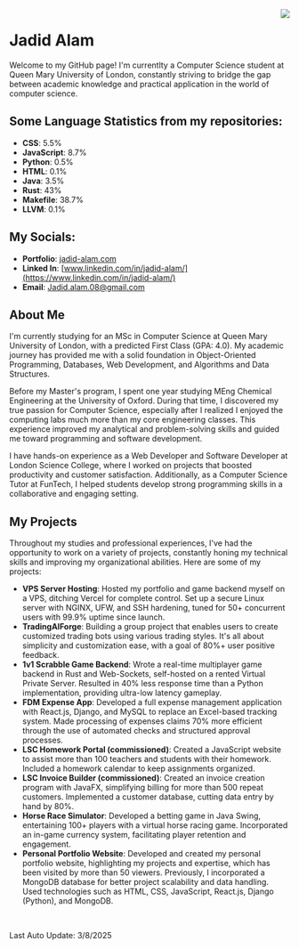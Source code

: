 

<img align="right" src="https://visitor-badge.laobi.icu/badge?page_id=jwenjian.visitor-badge&left_color=blue&right_color=purple" />

# Jadid Alam

Welcome to my GitHub page! I'm currentlty a Computer Science student at Queen Mary University of London, constantly striving to bridge the gap between academic knowledge and practical application in the world of computer science.

## Some Language Statistics from my repositories:

* **CSS**: 5.5%
* **JavaScript**: 8.7%
* **Python**: 0.5%
* **HTML**: 0.1%
* **Java**: 3.5%
* **Rust**: 43%
* **Makefile**: 38.7%
* **LLVM**: 0.1%

## My Socials:
* **Portfolio**: [jadid-alam.com](https://www.jadid-alam.com/)
* **Linked In**: [www.linkedin.com/in/jadid-alam/](https://www.linkedin.com/in/jadid-alam/)
* **Email**: Jadid.alam.08@gmail.com

## About Me

I'm currently studying for an MSc in Computer Science at Queen Mary University of London, with a predicted First Class (GPA: 4.0). My academic journey has provided me with a solid foundation in Object-Oriented Programming, Databases, Web Development, and Algorithms and Data Structures.

Before my Master's program, I spent one year studying MEng Chemical Engineering at the University of Oxford. During that time, I discovered my true passion for Computer Science, especially after I realized I enjoyed the computing labs much more than my core engineering classes. This experience improved my analytical and problem-solving skills and guided me toward programming and software development.

I have hands-on experience as a Web Developer and Software Developer at London Science College, where I worked on projects that boosted productivity and customer satisfaction. Additionally, as a Computer Science Tutor at FunTech, I helped students develop strong programming skills in a collaborative and engaging setting.

## My Projects

Throughout my studies and professional experiences, I've had the opportunity to work on a variety of projects, constantly honing my technical skills and improving my organizational abilities. Here are some of my projects:

* **VPS Server Hosting**: Hosted my portfolio and game backend myself on a VPS, ditching Vercel for complete control. Set up a secure Linux server with NGINX, UFW, and SSH hardening, tuned for 50+ concurrent users with 99.9% uptime since launch.
* **TradingAIForge**: Building a group project that enables users to create customized trading bots using various trading styles. It's all about simplicity and customization ease, with a goal of 80%+ user positive feedback.
* **1v1 Scrabble Game Backend**: Wrote a real-time multiplayer game backend in Rust and Web-Sockets, self-hosted on a rented Virtual Private Server. Resulted in 40% less response time than a Python implementation, providing ultra-low latency gameplay.
* **FDM Expense App**: Developed a full expense management application with React.js, Django, and MySQL to replace an Excel-based tracking system. Made processing of expenses claims 70% more efficient through the use of automated checks and structured approval processes.
* **LSC Homework Portal (commissioned)**: Created a JavaScript website to assist more than 100 teachers and students with their homework. Included a homework calendar to keep assignments organized.
* **LSC Invoice Builder (commissioned)**: Created an invoice creation program with JavaFX, simplifying billing for more than 500 repeat customers. Implemented a customer database, cutting data entry by hand by 80%.
* **Horse Race Simulator**: Developed a betting game in Java Swing, entertaining 100+ players with a virtual horse racing game. Incorporated an in-game currency system, facilitating player retention and engagement.
* **Personal Portfolio Website**: Developed and created my personal portfolio website, highlighting my projects and expertise, which has been visited by more than 50 viewers. Previously, I incorporated a MongoDB database for better project scalability and data handling. Used technologies such as HTML, CSS, JavaScript, React.js, Django (Python), and MongoDB.

<br/>

Last Auto Update: 3/8/2025
